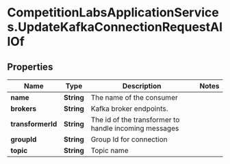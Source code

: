 # CompetitionLabsApplicationServices.UpdateKafkaConnectionRequestAllOf

## Properties

Name | Type | Description | Notes
------------ | ------------- | ------------- | -------------
**name** | **String** | The name of the consumer | 
**brokers** | **String** | Kafka broker endpoints. | 
**transformerId** | **String** | The id of the transformer to handle incoming messages | 
**groupId** | **String** | Group Id for connection | 
**topic** | **String** | Topic name | 


